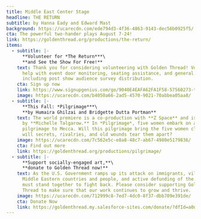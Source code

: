 ```yaml
---
title: Middle East Center Stage
headline: THE RETURN
subtitle: by Hanna Eady and Edward Mast
background: https://ucarecdn.com/ede794d3-4f36-4863-9143-dec56b0925f5/
cta: The powerful two-hander plays August 7-24!
link: https://goldenthread.org/productions/the-return/
items:
  - subtitle: |-
      **V﻿olunteer for *The Return***\
      **a﻿nd See the Show For Free!**
    text: Thank you for considering volunteering with Golden Thread! Volunteers and
      help with event door monitoring, seating assistance, and general support
      including post show audience survey distribution.
    cta: Sign up now
    link: https://www.signupgenius.com/go/9040E4EAFA62FA1F58-57560273-the#/
    image: https://ucarecdn.com/b4050a66-2ad5-4570-9021-70abbea05aa8/
  - subtitle: |-
      **This Fall: *Pilgrimage***\
      **b﻿y Humaira Ghilzai and Bridgette Dutta Portman**
    text: T﻿he world premiere is a co-production with **Z Space** and is d﻿irected
      by **Michelle Talgarow.** In *Pilgrimage*, five women embark on a
      pilgrimage to Mecca. Will this pilgrimage bring the five women closer, or
      will secrets, rivalries, and old wounds tear them apart?
    image: https://ucarecdn.com/7c562e5c-e8a8-48c7-ab67-4980e5179836/
    cta: Find out more
    link: https://goldenthread.org/productions/pilgrimage/
  - subtitle: |-
      **S﻿upport socially-engaged art,**\
      **d﻿onate to Golden Thread now!**
    text: A﻿s the U.S. Government ramps up its attack on immigrants, vilification of
      Middle Eastern countries and people, and a﻿ctive defunding of the Arts, we
      must stand together to fight back. Please consider supporting Golden
      Thread to make sure that our work continues to grow and thrive.
    image: https://ucarecdn.com/712999c8-7ed7-4dc0-8f37-dbb709e391de/
    cta: Donate Now
    link: https://goldenthread.my.salesforce-sites.com/donate/?dfId=a0n3Z00000tn4RsQAI
---
```

